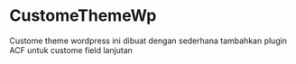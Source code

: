 # CustomeThemeWp
Custome theme wordpress ini dibuat dengan sederhana tambahkan plugin ACF untuk custome field lanjutan
